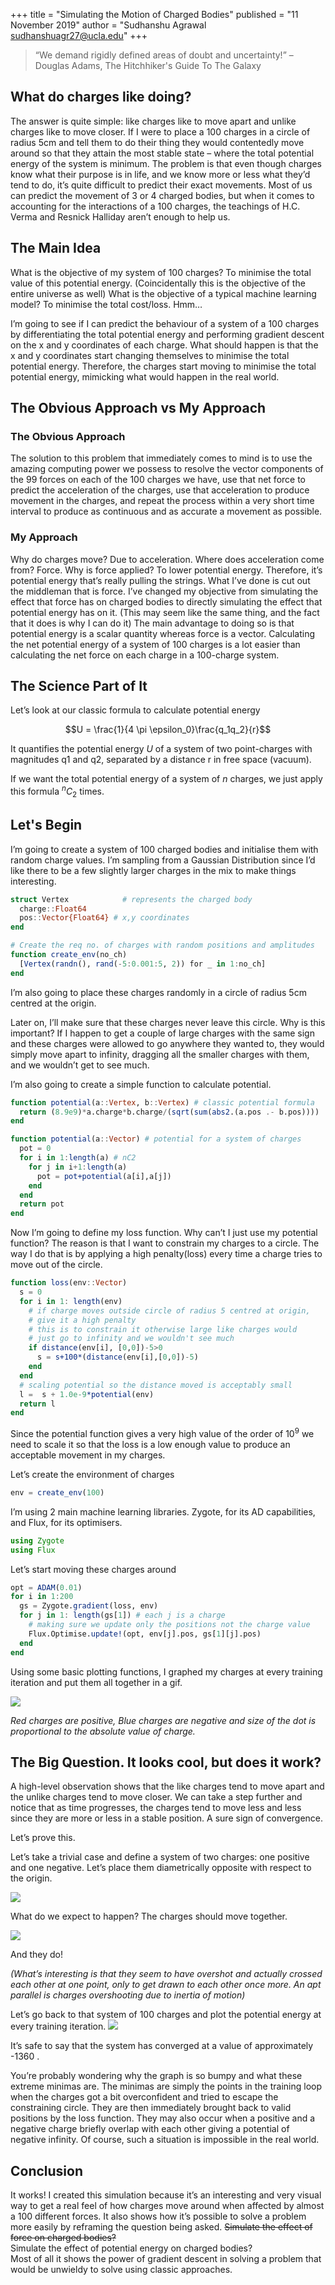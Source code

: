 +++
title = "Simulating the Motion of Charged Bodies"
published = "11 November 2019"
author = "Sudhanshu Agrawal sudhanshuagr27@ucla.edu"
+++

> “We demand rigidly defined areas of doubt and uncertainty!”  – Douglas Adams, The Hitchhiker's Guide To The Galaxy

## What do charges like doing?

The answer is quite simple: like charges like to move apart and unlike charges like to move closer. If I were to place a 100 charges in a circle of radius 5cm and tell them to do their thing they would contentedly move around so that they attain the most stable state – where the total potential energy of the system is minimum. The problem is that even though charges know what their purpose is in life, and we know more or less what they’d tend to do, it’s quite difficult to predict their exact movements. Most of us can predict the movement of 3 or 4 charged bodies, but when it comes to accounting for the interactions of a 100 charges, the teachings of H.C. Verma and Resnick Halliday aren’t enough to help us.

## The Main Idea

What is the objective of my system of 100 charges? To minimise the total value of this potential energy. (Coincidentally this is the objective of the entire universe as well)
What is the objective of a typical machine learning model? To minimise the total cost/loss. Hmm…

I’m going to see if I can predict the behaviour of a system of a 100 charges by differentiating the total potential energy and performing gradient descent on the x and y coordinates of each charge. What should happen is that the x and y coordinates start changing themselves to minimise the total potential energy. Therefore, the charges start moving to minimise the total potential energy, mimicking what would happen in the real world.

## The Obvious Approach vs My Approach

### The Obvious Approach

The solution to this problem that immediately comes to mind is to use the amazing computing power we possess to resolve the vector components of the 99 forces on each of the 100 charges we have, use that net force to predict the acceleration of the charges, use that acceleration to produce movement in the charges, and repeat the process within a very short time interval to produce as continuous and as accurate a movement as possible.  

### My Approach

Why do charges move? Due to acceleration.
Where does acceleration come from? Force.
Why is force applied? To lower potential energy.
Therefore, it’s potential energy that’s really pulling the strings.
What I’ve done is cut out the middleman that is force. I’ve changed my objective from simulating the effect that force has on charged bodies to directly simulating the effect that potential energy has on it.
(This may seem like the same thing, and the fact that it does is why I can do it)
The main advantage to doing so is that potential energy is a scalar quantity whereas force is a vector. Calculating the net potential energy of a system of 100 charges is a lot easier than calculating the net force on each charge in a 100-charge system.

## The Science Part of It

Let’s look at our classic formula to calculate potential energy

$$U = \frac{1}{4 \pi \epsilon_0}\frac{q_1q_2}{r}$$

It quantifies the potential energy $U$ of a system of two point-charges with magnitudes q1 and q2, separated by a distance r in free space (vacuum).

If we want the total potential energy of a system of $n$ charges, we just apply this formula $^nC_2$ times.

## Let's Begin

I’m going to create a system of 100 charged bodies and initialise them with random charge values. I’m sampling from a Gaussian Distribution since I’d like there to be a few slightly larger charges in the mix to make things interesting.

```julia
struct Vertex            # represents the charged body
  charge::Float64
  pos::Vector{Float64} # x,y coordinates
end

# Create the req no. of charges with random positions and amplitudes
function create_env(no_ch)
  [Vertex(randn(), rand(-5:0.001:5, 2)) for _ in 1:no_ch]
end
```

I’m also going to place these charges randomly in a circle of radius 5cm centred at the origin.

Later on, I’ll make sure that these charges never leave this circle. Why is this important? If I happen to get a couple of large charges with the same sign and these charges were allowed to go anywhere they wanted to, they would simply move apart to infinity, dragging all the smaller charges with them, and we wouldn’t get to see much.

I’m also going to create a simple function to calculate potential.

```julia
function potential(a::Vertex, b::Vertex) # classic potential formula
  return (8.9e9)*a.charge*b.charge/(sqrt(sum(abs2.(a.pos .- b.pos))))
end

function potential(a::Vector) # potential for a system of charges
  pot = 0
  for i in 1:length(a) # nC2
    for j in i+1:length(a)
      pot = pot+potential(a[i],a[j])
    end
  end
  return pot
end
```

Now I’m going to define my loss function. Why can’t I just use my potential function? The reason is that I want to constrain my charges to a circle. The way I do that is by applying a high penalty(loss) every time a charge tries to move out of the circle.

```julia
function loss(env::Vector)
  s = 0
  for i in 1: length(env)
    # if charge moves outside circle of radius 5 centred at origin,
    # give it a high penalty
    # this is to constrain it otherwise large like charges would
    # just go to infinity and we wouldn't see much
    if distance(env[i], [0,0])-5>0          
      s = s+100*(distance(env[i],[0,0])-5)        
    end
  end
  # scaling potential so the distance moved is acceptably small
  l =  s + 1.0e-9*potential(env)                      
  return l
end
```

Since the potential function gives a very high value of the order of 10<sup>9</sup> we need to scale it so that the loss is a low enough value to produce an acceptable movement in my charges.

Let’s create the environment of charges

```julia
env = create_env(100)
```

I’m using 2 main machine learning libraries. Zygote, for its AD capabilities, and Flux, for its optimisers.

```julia
using Zygote
using Flux
```

Let’s start moving these charges around

```julia
opt = ADAM(0.01)
for i in 1:200
  gs = Zygote.gradient(loss, env)
  for j in 1: length(gs[1]) # each j is a charge
    # making sure we update only the positions not the charge value
    Flux.Optimise.update!(opt, env[j].pos, gs[1][j].pos)
  end
end
```

Using some basic plotting functions, I graphed my charges at every training iteration and put them all together in a gif.

![](/assets/charges/maingif.gif)

*Red charges are positive, Blue charges are negative and size of the dot is proportional to the absolute value of charge.*

## The Big Question. It looks cool, but does it work?

A high-level observation shows that the like charges tend to move apart and the unlike charges tend to move closer. We can take a step further and notice that as time progresses, the charges tend to move less and less since they are more or less in a stable position. A sure sign of convergence.

Let’s prove this.

Let’s take a trivial case and define a system of two charges: one positive and one negative. Let’s place them diametrically opposite with respect to the origin.

![](/assets/charges/plot1.png)

What do we expect to happen? The charges should move together.

![](/assets/charges/plot2.png)

And they do!

_(What’s interesting is that they seem to have overshot and actually crossed each other at one point, only to get drawn to each other once more. An apt parallel is charges overshooting due to inertia of motion)_

Let’s go back to that system of 100 charges and plot the potential energy at every training iteration.
![](/assets/charges/plot3.png)

It’s safe to say that the system has converged at a value of approximately -1360 .

You’re probably wondering why the graph is so bumpy and what these extreme minimas are. The minimas are simply the points in the training loop when the charges got a bit overconfident and tried to escape the constraining circle. They are then immediately brought back to valid positions by the loss function.
They may also occur when a positive and a negative charge briefly overlap with each other giving a potential of negative infinity. Of course, such a situation is impossible in the real world.

## Conclusion

It works!
I created this simulation because it’s an interesting and very visual way to get a real feel of how charges move around when affected by almost a 100 different forces.
It also shows how it’s possible to solve a problem more easily by reframing the question being asked.
~~Simulate the effect of force on charged bodies?~~  
Simulate the effect of potential energy on charged bodies?  
Most of all it shows the power of gradient descent in solving a problem that would be unwieldy to solve using classic approaches.
